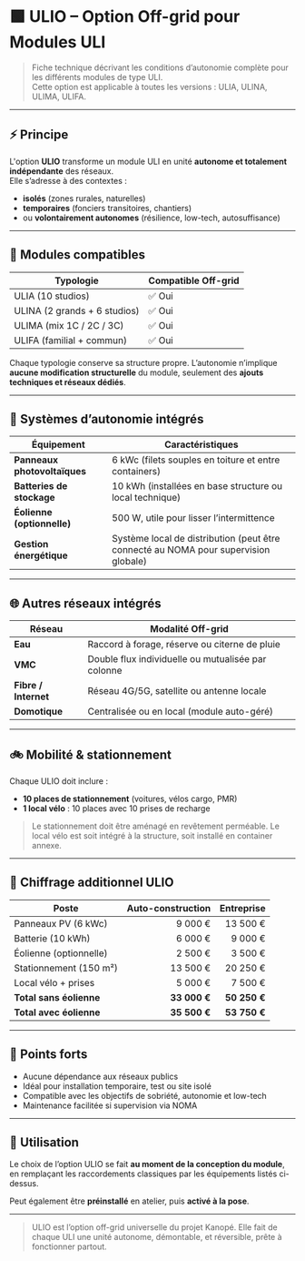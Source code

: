 # 🟩 ULIO – Option Off-grid pour Modules ULI

> Fiche technique décrivant les conditions d’autonomie complète pour les différents modules de type ULI.  
> Cette option est applicable à toutes les versions : ULIA, ULINA, ULIMA, ULIFA.

---

## ⚡ Principe

L'option **ULIO** transforme un module ULI en unité **autonome et totalement indépendante** des réseaux.  
Elle s’adresse à des contextes :
- **isolés** (zones rurales, naturelles)
- **temporaires** (fonciers transitoires, chantiers)
- ou **volontairement autonomes** (résilience, low-tech, autosuffisance)

---

## 🧩 Modules compatibles

| Typologie      | Compatible Off-grid |
|----------------|----------------------|
| ULIA (10 studios)     | ✅ Oui |
| ULINA (2 grands + 6 studios) | ✅ Oui |
| ULIMA (mix 1C / 2C / 3C)     | ✅ Oui |
| ULIFA (familial + commun)   | ✅ Oui |

Chaque typologie conserve sa structure propre. L’autonomie n’implique **aucune modification structurelle** du module, seulement des **ajouts techniques et réseaux dédiés**.

---

## 🔋 Systèmes d’autonomie intégrés

| Équipement               | Caractéristiques                       |
|--------------------------|----------------------------------------|
| **Panneaux photovoltaïques** | 6 kWc (filets souples en toiture et entre containers) |
| **Batteries de stockage**    | 10 kWh (installées en base structure ou local technique) |
| **Éolienne (optionnelle)**   | 500 W, utile pour lisser l’intermittence |
| **Gestion énergétique**      | Système local de distribution (peut être connecté au NOMA pour supervision globale) |

---

## 🌐 Autres réseaux intégrés

| Réseau       | Modalité Off-grid                                  |
|--------------|----------------------------------------------------|
| **Eau**      | Raccord à forage, réserve ou citerne de pluie      |
| **VMC**      | Double flux individuelle ou mutualisée par colonne |
| **Fibre / Internet** | Réseau 4G/5G, satellite ou antenne locale         |
| **Domotique**| Centralisée ou en local (module auto-géré)         |

---

## 🚲 Mobilité & stationnement

Chaque ULIO doit inclure :
- **10 places de stationnement** (voitures, vélos cargo, PMR)
- **1 local vélo** : 10 places avec 10 prises de recharge

> Le stationnement doit être aménagé en revêtement perméable. Le local vélo est soit intégré à la structure, soit installé en container annexe.

---

## 💸 Chiffrage additionnel ULIO

| Poste                   | Auto-construction | Entreprise |
|--------------------------|------------------:|-----------:|
| Panneaux PV (6 kWc)      | 9 000 €           | 13 500 €   |
| Batterie (10 kWh)        | 6 000 €           | 9 000 €    |
| Éolienne (optionnelle)   | 2 500 €           | 3 500 €    |
| Stationnement (150 m²)   | 13 500 €          | 20 250 €   |
| Local vélo + prises      | 5 000 €           | 7 500 €    |
| **Total sans éolienne**  | **33 000 €**      | **50 250 €** |
| **Total avec éolienne**  | **35 500 €**      | **53 750 €** |

---

## 🧠 Points forts

- Aucune dépendance aux réseaux publics
- Idéal pour installation temporaire, test ou site isolé
- Compatible avec les objectifs de sobriété, autonomie et low-tech
- Maintenance facilitée si supervision via NOMA

---

## 🔁 Utilisation

Le choix de l’option ULIO se fait **au moment de la conception du module**, en remplaçant les raccordements classiques par les équipements listés ci-dessus.

Peut également être **préinstallé** en atelier, puis **activé à la pose**.

---

> ULIO est l’option off-grid universelle du projet Kanopé. Elle fait de chaque ULI une unité autonome, démontable, et réversible, prête à fonctionner partout.

